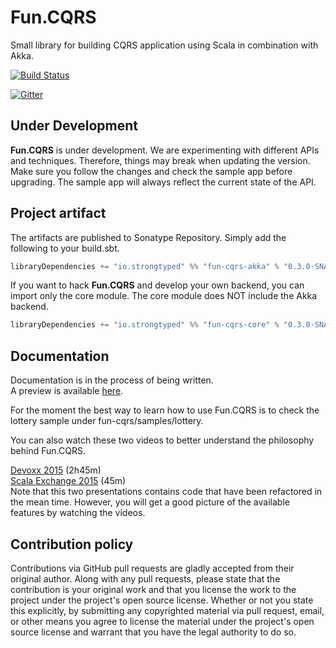 # Fun.CQRS

Small library for building CQRS application using Scala in combination with Akka.

[![Build Status](https://travis-ci.org/strongtyped/fun-cqrs.svg?branch=develop)](https://travis-ci.org/strongtyped/fun-cqrs)

[![Gitter](https://badges.gitter.im/Join%20Chat.svg)](https://gitter.im/strongtyped/fun-cqrs?utm_source=badge&utm_medium=badge&utm_campaign=pr-badge)

## Under Development

**Fun.CQRS**  is under development. We are experimenting with different APIs and techniques. Therefore, things may break when updating the version. Make sure you follow the changes and check the sample app before upgrading. The sample app will always reflect the current state of the API.

## Project artifact

The artifacts are published to Sonatype Repository. Simply add the following to your build.sbt.

```scala
libraryDependencies += "io.strongtyped" %% "fun-cqrs-akka" % "0.3.0-SNAPSHOT"
```

If you want to hack **Fun.CQRS** and develop your own backend, you can import only the core module.
The core module does NOT include the Akka backend.

```scala
libraryDependencies += "io.strongtyped" %% "fun-cqrs-core" % "0.3.0-SNAPSHOT"
```

## Documentation

Documentation is in the process of being written.  
A preview is available [here](http://www.strongtyped.io/fun-cqrs/).

For the moment the best way to learn how to use Fun.CQRS is to check the lottery sample under fun-cqrs/samples/lottery.

You can also watch these two videos to better understand the philosophy behind Fun.CQRS.

[Devoxx 2015](https://www.youtube.com/watch?v=fQkKu4tTgCE) (2h45m)  
[Scala Exchange 2015](https://skillsmatter.com/skillscasts/7047-building-a-cqrs-application-using-the-scala-type-system-and-akka) (45m)  
 Note that this two presentations contains code that have been refactored in the mean time. However, you will get a good picture of the available features by watching the videos. 
  

## Contribution policy

Contributions via GitHub pull requests are gladly accepted from their original author. Along with any pull requests, please state that the contribution is your original work and that you license the work to the project under the project's open source license. Whether or not you state this explicitly, by submitting any copyrighted material via pull request, email, or other means you agree to license the material under the project's open source license and warrant that you have the legal authority to do so.

